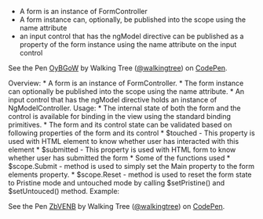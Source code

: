 * A form is an instance of FormController
* A form instance can, optionally, be published into the scope using the name attribute
* an input control that has the ngModel directive can be published as a property of the form instance using the name attribute on the input control

<p data-height="268" data-theme-id="0" data-slug-hash="OyBGoW" data-default-tab="result" data-user="walkingtree" class='codepen'>See the Pen <a href='http://codepen.io/walkingtree/pen/OyBGoW/'>OyBGoW</a> by Walking Tree (<a href='http://codepen.io/walkingtree'>@walkingtree</a>) on <a href='http://codepen.io'>CodePen</a>.</p>
<script async src="//assets.codepen.io/assets/embed/ei.js"></script>
Overview:
* A form is an instance of FormController.
*	The form instance can optionally be published into the scope using the name  attribute.
*	An input control that has the ngModel directive holds an instance of  NgModelController. 
Usage:
*	The  internal state of both the form and the control is available for binding in the view using the standard binding primitives.
*	The form and its control state can be validated based on following properties of the form and its control
*	$touched - This property is used with HTML element to know whether user  	has interacted with this element
*	$submitted - This property is used with HTML form to know whether user has submitted the form
*	Some of the functions used
*	$scope.Submit - method is used to simply set the Main property to the form elements property.
*	$scope.Reset - method is used to reset the form state to Pristine mode and untouched  mode by calling $setPristine() and $setUntouced() method.
Example:
<p data-height="268" data-theme-id="0" data-slug-hash="ZbVENB" data-default-tab="result" data-user="walkingtree" class='codepen'>See the Pen <a href='http://codepen.io/walkingtree/pen/ZbVENB/'>ZbVENB</a> by Walking Tree (<a href='http://codepen.io/walkingtree'>@walkingtree</a>) on <a href='http://codepen.io'>CodePen</a>.</p>
<script async src="//assets.codepen.io/assets/embed/ei.js"></script>

